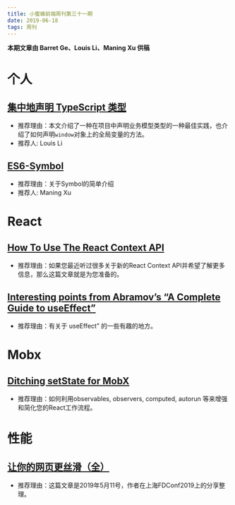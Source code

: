 ```yaml
---
title: 小蜜蜂前端周刊第三十一期
date: 2019-06-18
tags: 周刊
---
```


**本期文章由 Barret Ge、Louis Li、Maning Xu 供稿**

# 个人

## [集中地声明 TypeScript 类型](https://lichangwei.github.io/2019/06/13/declare-file-in-typescript/)

+ 推荐理由：本文介绍了一种在项目中声明业务模型类型的一种最佳实践，也介绍了如何声明`window`对象上的全局变量的方法。
+ 推荐人: Louis Li

## [ES6-Symbol](https://www.jianshu.com/p/07bf89b5348a)

+ 推荐理由：关于Symbol的简单介绍
+ 推荐人: Maning Xu

# React

## [How To Use The React Context API](https://medium.com/flatiron-labs/how-to-use-the-react-context-api-70a76d3974d5)

+ 推荐理由：如果您最近听过很多关于新的React Context API并希望了解更多信息，那么这篇文章就是为您准备的。

## [Interesting points from Abramov’s “A Complete Guide to useEffect”](https://levelup.gitconnected.com/interesting-points-from-abramovs-a-complete-guide-to-useeffect-99ef9e136a19)

+ 推荐理由：有关于 useEffect” 的一些有趣的地方。

# Mobx

## [Ditching setState for MobX](https://medium.com/react-native-training/ditching-setstate-for-mobx-766c165e4578)

+ 推荐理由：如何利用observables, observers, computed, autorun 等来增强和简化您的React工作流程。

# 性能

## [让你的网页更丝滑（全）](https://mp.weixin.qq.com/s/wHb65dZxA8qEKhEF91Ko7g)

+ 推荐理由：这篇文章是2019年5月11号，作者在上海FDConf2019上的分享整理。